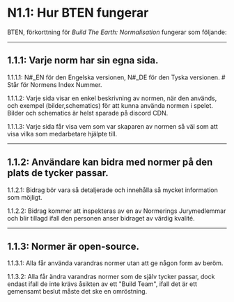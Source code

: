 # N1.1: Hur BTEN fungerar

BTEN, förkorttning för *Build The Earth: Normalisation* fungerar som följande:

***

## 1.1.1: Varje norm har sin egna sida.    

1.1.1.1: N#_EN för den Engelska versionen, N#_DE för den Tyska versionen. # Står för Normens Index Nummer.  

1.1.1.2: Varje sida visar en enkel beskrivning av normen, när den används, och exempel (bilder,schematics) för att kunna använda normen i spelet. Bilder och schematics är helst sparade på discord CDN.

1.1.1.3: Varje sida får visa vem som var skaparen av normen så väl som att visa vilka som medarbetare hjälpte till.

***

## 1.1.2: Användare kan bidra med normer på den plats de tycker passar.

1.1.2.1: Bidrag bör vara så detaljerade och innehålla så mycket information som möjligt.

1.1.2.2: Bidrag kommer att inspekteras av en av Normerings Jurymedlemmar och blir tillagd ifall den personen anser bidraget av värdig kvalité.

***

## 1.1.3: Normer är open-source.

1.1.3.1: Alla får använda varandras normer utan att ge någon form av beröm.

1.1.3.2: Alla får ändra varandras normer som de själv tycker passar, dock endast ifall de inte krävs åsikten av ett "Build Team", ifall det är ett gemensamt beslut måste det ske en omröstning.
